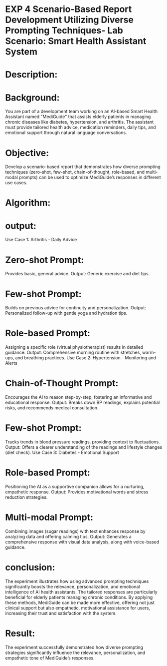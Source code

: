 # EXP 4 Scenario-Based Report Development Utilizing Diverse Prompting Techniques- Lab Scenario: Smart Health Assistant System
# Description:
# Background:
You are part of a development team working on an AI-based Smart Health Assistant named "MediGuide" that assists elderly patients in managing chronic diseases like diabetes, hypertension, and arthritis. The assistant must provide tailored health advice, medication reminders, daily tips, and emotional support through natural language conversations.

# Objective:
Develop a scenario-based report that demonstrates how diverse prompting techniques (zero-shot, few-shot, chain-of-thought, role-based, and multi-modal prompts) can be used to optimize MediGuide’s responses in different use cases.

# Algorithm:
# output:
Use Case 1: Arthritis - Daily Advice
# Zero-shot Prompt:
Provides basic, general advice.
Output: Generic exercise and diet tips.
# Few-shot Prompt:
Builds on previous advice for continuity and personalization.
Output: Personalized follow-up with gentle yoga and hydration tips.
# Role-based Prompt:
Assigning a specific role (virtual physiotherapist) results in detailed guidance.
Output: Comprehensive morning routine with stretches, warm-ups, and breathing practices.
Use Case 2: Hypertension - Monitoring and Alerts
# Chain-of-Thought Prompt:
Encourages the AI to reason step-by-step, fostering an informative and educational response.
Output: Breaks down BP readings, explains potential risks, and recommends medical consultation.
# Few-shot Prompt:
Tracks trends in blood pressure readings, providing context to fluctuations.
Output: Offers a clearer understanding of the readings and lifestyle changes (diet check).
Use Case 3: Diabetes - Emotional Support
# Role-based Prompt:
Positioning the AI as a supportive companion allows for a nurturing, empathetic response.
Output: Provides motivational words and stress reduction strategies.
# Multi-modal Prompt:
Combining images (sugar readings) with text enhances response by analyzing data and offering calming tips.
Output: Generates a comprehensive response with visual data analysis, along with voice-based guidance.
# conclusion:
The experiment illustrates how using advanced prompting techniques significantly boosts the relevance, personalization, and emotional intelligence of AI health assistants. The tailored responses are particularly beneficial for elderly patients managing chronic conditions. By applying these methods, MediGuide can be made more effective, offering not just clinical support but also empathetic, motivational assistance for users, increasing their trust and satisfaction with the system.

# Result:
The experiment successfully demonstrated how diverse prompting strategies significantly influence the relevance, personalization, and empathetic tone of MediGuide’s responses.

